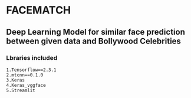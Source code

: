 # FACEMATCH
## Deep Learning Model for similar face prediction between given data and Bollywood Celebrities

### Lbraries included
    1.Tensorflow==2.3.1
    2.mtcnn==0.1.0
    3.Keras
    4.Keras_vggface
    5.Streamlit